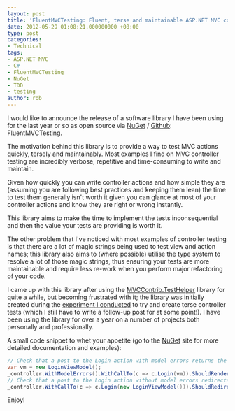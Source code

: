 ```yaml
---
layout: post
title: 'FluentMVCTesting: Fluent, terse and maintainable ASP.NET MVC controller testing'
date: 2012-05-29 01:08:21.000000000 +08:00
type: post
categories:
- Technical
tags:
- ASP.NET MVC
- C#
- FluentMVCTesting
- NuGet
- TDD
- testing
author: rob
---
```



I would like to announce the release of a software library I have been using for the last year or so as open source via [NuGet](https://nuget.org/packages/FluentMVCTesting) / [Github](https://github.com/robdmoore/FluentMVCTesting): FluentMVCTesting.



The motivation behind this library is to provide a way to test MVC actions quickly, tersely and maintainably. Most examples I find on MVC controller testing are incredibly verbose, repetitive and time-consuming to write and maintain.



Given how quickly you can write controller actions and how simple they are (assuming you are following best practices and keeping them lean) the time to test them generally isn't worth it given you can glance at most of your controller actions and know they are right or wrong instantly.



This library aims to make the time to implement the tests inconsequential and then the value your tests are providing is worth it.



The other problem that I've noticed with most examples of controller testing is that there are a lot of magic strings being used to test view and action names; this library also aims to (where possible) utilise the type system to resolve a lot of those magic strings, thus ensuring your tests are more maintainable and require less re-work when you perform major refactoring of your code.



I came up with this library after using the [MVCContrib.TestHelper](http://mvccontrib.codeplex.com/wikipage?title=TestHelper) library for quite a while, but becoming frustrated with it; the library was initially created during the [experiment I conducted](/blog/2011/03/14/terse-controller-testing-with-asp-net-mvc/) to try and create terse controller tests (which I still have to write a follow-up post for at some point!). I have been using the library for over a year on a number of projects both personally and professionally.



A small code snippet to whet your appetite (go to the [NuGet](https://nuget.org/packages/FluentMVCTesting) site for more detailed documentation and examples):



```csharp
// Check that a post to the Login action with model errors returns the Login view passing through the model
var vm = new LoginViewModel();
_controller.WithModelErrors().WithCallTo(c => c.Login(vm)).ShouldRenderDefaultView().WithModel(vm);
// Check that a post to the Login action without model errors redirects to the site homepage
_controller.WithCallTo(c => c.Login(new LoginViewModel())).ShouldRedirectTo<HomeController>(c => c.Index());
```



Enjoy!

